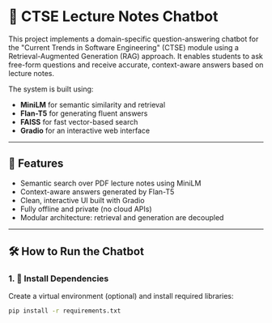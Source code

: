 # 📘 CTSE Lecture Notes Chatbot

This project implements a domain-specific question-answering chatbot for the "Current Trends in Software Engineering" (CTSE) module using a Retrieval-Augmented Generation (RAG) approach. It enables students to ask free-form questions and receive accurate, context-aware answers based on lecture notes.

The system is built using:
- **MiniLM** for semantic similarity and retrieval
- **Flan-T5** for generating fluent answers
- **FAISS** for fast vector-based search
- **Gradio** for an interactive web interface

---

## 🚀 Features

- Semantic search over PDF lecture notes using MiniLM
- Context-aware answers generated by Flan-T5
- Clean, interactive UI built with Gradio
- Fully offline and private (no cloud APIs)
- Modular architecture: retrieval and generation are decoupled

---

## 🛠️ How to Run the Chatbot

### 1. 🔧 Install Dependencies

Create a virtual environment (optional) and install required libraries:

```bash
pip install -r requirements.txt
